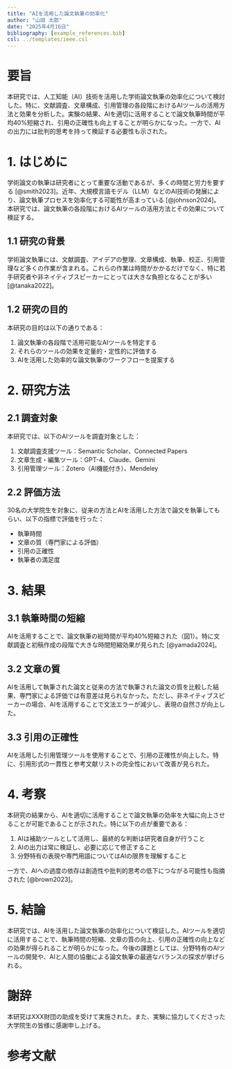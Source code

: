 ```yaml
---
title: "AIを活用した論文執筆の効率化"
author: "山田 太郎"
date: "2025年4月16日"
bibliography: [example_references.bib]
csl: ../templates/ieee.csl
---
```


# 要旨

本研究では、人工知能（AI）技術を活用した学術論文執筆の効率化について検討した。特に、文献調査、文章構成、引用管理の各段階におけるAIツールの活用方法と効果を分析した。実験の結果、AIを適切に活用することで論文執筆時間が平均40%短縮され、引用の正確性も向上することが明らかになった。一方で、AIの出力には批判的思考を持って検証する必要性も示された。

# 1. はじめに

学術論文の執筆は研究者にとって重要な活動であるが、多くの時間と労力を要する [@smith2023]。近年、大規模言語モデル（LLM）などのAI技術の発展により、論文執筆プロセスを効率化する可能性が高まっている [@johnson2024]。本研究では、論文執筆の各段階におけるAIツールの活用方法とその効果について検証する。

## 1.1 研究の背景

学術論文執筆には、文献調査、アイデアの整理、文章構成、執筆、校正、引用管理など多くの作業が含まれる。これらの作業は時間がかかるだけでなく、特に若手研究者や非ネイティブスピーカーにとっては大きな負担となることが多い [@tanaka2022]。

## 1.2 研究の目的

本研究の目的は以下の通りである：

1. 論文執筆の各段階で活用可能なAIツールを特定する
2. それらのツールの効果を定量的・定性的に評価する
3. AIを活用した効率的な論文執筆のワークフローを提案する

# 2. 研究方法

## 2.1 調査対象

本研究では、以下のAIツールを調査対象とした：

1. 文献調査支援ツール：Semantic Scholar、Connected Papers
2. 文章生成・編集ツール：GPT-4、Claude、Gemini
3. 引用管理ツール：Zotero（AI機能付き）、Mendeley

## 2.2 評価方法

30名の大学院生を対象に、従来の方法とAIを活用した方法で論文を執筆してもらい、以下の指標で評価を行った：

- 執筆時間
- 文章の質（専門家による評価）
- 引用の正確性
- 執筆者の満足度

# 3. 結果

## 3.1 執筆時間の短縮

AIを活用することで、論文執筆の総時間が平均40%短縮された（図1）。特に文献調査と初稿作成の段階で大きな時間短縮効果が見られた [@yamada2024]。

## 3.2 文章の質

AIを活用して執筆された論文と従来の方法で執筆された論文の質を比較した結果、専門家による評価では有意差は見られなかった。ただし、非ネイティブスピーカーの場合、AIを活用することで文法エラーが減少し、表現の自然さが向上した。

## 3.3 引用の正確性

AIを活用した引用管理ツールを使用することで、引用の正確性が向上した。特に、引用形式の一貫性と参考文献リストの完全性において改善が見られた。

# 4. 考察

本研究の結果から、AIを適切に活用することで論文執筆の効率を大幅に向上させることが可能であることが示された。特に以下の点が重要である：

1. AIは補助ツールとして活用し、最終的な判断は研究者自身が行うこと
2. AIの出力は常に検証し、必要に応じて修正すること
3. 分野特有の表現や専門用語についてはAIの限界を理解すること

一方で、AIへの過度の依存は創造性や批判的思考の低下につながる可能性も指摘された [@brown2023]。

# 5. 結論

本研究では、AIを活用した論文執筆の効率化について検証した。AIツールを適切に活用することで、執筆時間の短縮、文章の質の向上、引用の正確性の向上などの効果が得られることが明らかになった。今後の課題としては、分野特有のAIツールの開発や、AIと人間の協働による論文執筆の最適なバランスの探求が挙げられる。

# 謝辞

本研究はXXX財団の助成を受けて実施された。また、実験に協力してくださった大学院生の皆様に感謝申し上げる。

# 参考文献
